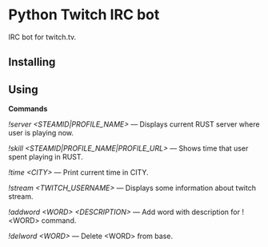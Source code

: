 Python Twitch IRC bot
============

IRC bot for twitch.tv.



Installing
------------




Using
------------
**Commands**

*!server &lt;STEAMID|PROFILE_NAME&gt;*
— Displays current RUST server where user is playing now.

*!skill &lt;STEAMID|PROFILE_NAME|PROFILE_URL&gt;*
— Shows time that user spent playing in RUST.

*!time &lt;CITY&gt;*
— Print current time in CITY.

*!stream &lt;TWITCH_USERNAME&gt;*
— Displays some information about twitch stream.

*!addword &lt;WORD&gt; &lt;DESCRIPTION&gt;*
— Add word with description for !&lt;WORD&gt; command.

*!delword &lt;WORD&gt;*
— Delete &lt;WORD&gt; from base.
